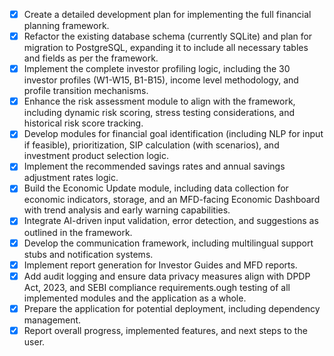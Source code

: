 - [x] Create a detailed development plan for implementing the full financial planning framework.
- [x] Refactor the existing database schema (currently SQLite) and plan for migration to PostgreSQL, expanding it to include all necessary tables and fields as per the framework.
- [x] Implement the complete investor profiling logic, including the 30 investor profiles (W1-W15, B1-B15), income level methodology, and profile transition mechanisms.
- [x] Enhance the risk assessment module to align with the framework, including dynamic risk scoring, stress testing considerations, and historical risk score tracking.
- [x] Develop modules for financial goal identification (including NLP for input if feasible), prioritization, SIP calculation (with scenarios), and investment product selection logic.
- [x] Implement the recommended savings rates and annual savings adjustment rates logic.
- [x] Build the Economic Update module, including data collection for economic indicators, storage, and an MFD-facing Economic Dashboard with trend analysis and early warning capabilities.
- [x] Integrate AI-driven input validation, error detection, and suggestions as outlined in the framework.
- [x] Develop the communication framework, including multilingual support stubs and notification systems.
- [x] Implement report generation for Investor Guides and MFD reports.
- [x] Add audit logging and ensure data privacy measures align with DPDP Act, 2023, and SEBI compliance requirements.ough testing of all implemented modules and the application as a whole.
- [x] Prepare the application for potential deployment, including dependency management.
- [x] Report overall progress, implemented features, and next steps to the user.
